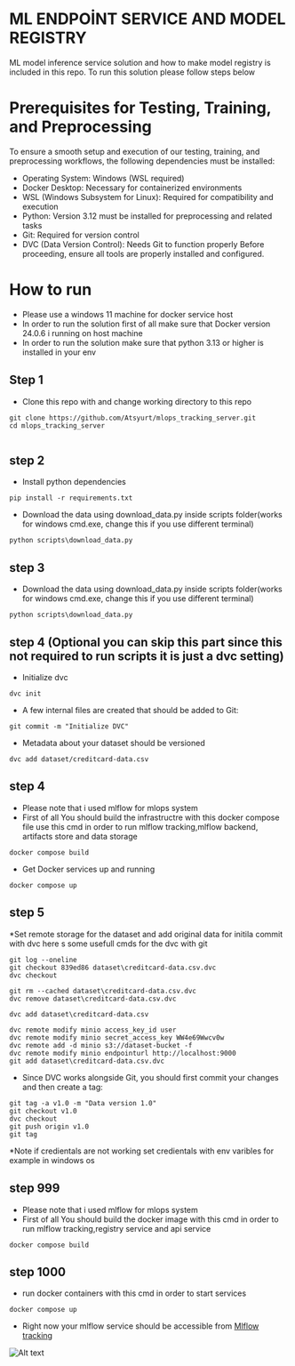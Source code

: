 # ML ENDPOİNT SERVICE AND MODEL REGISTRY

ML model inference service solution and how to make model registry is included in this repo. To run this solution please follow steps below

# Prerequisites for Testing, Training, and Preprocessing
To ensure a smooth setup and execution of our testing, training, and preprocessing workflows, the following dependencies must be installed:
- Operating System: Windows (WSL required)
- Docker Desktop: Necessary for containerized environments
- WSL (Windows Subsystem for Linux): Required for compatibility and execution
- Python: Version 3.12 must be installed for preprocessing and related tasks
- Git: Required for version control
- DVC (Data Version Control): Needs Git to function properly
Before proceeding, ensure all tools are properly installed and configured.
# How to run
* Please use a windows 11 machine for docker service host
* In order to run the solution first of all make sure that  Docker version 24.0.6 i running on host machine
* In order to run the solution  make sure that python 3.13 or higher is installed in your env
## Step 1 
* Clone this repo with and change working directory to this repo
```
git clone https://github.com/Atsyurt/mlops_tracking_server.git
cd mlops_tracking_server


```
## step 2
* Install python dependencies
```
pip install -r requirements.txt
```
* Download the data using download_data.py inside scripts folder(works for windows cmd.exe, change this if you use different terminal)
```
python scripts\download_data.py
```

## step 3

* Download the data using download_data.py inside scripts folder(works for windows cmd.exe, change this if you use different terminal)
```
python scripts\download_data.py
```

## step 4 (Optional you can skip this part since this not required to run scripts it is just a dvc setting)
* Initialize dvc
```
dvc init

```
* A few internal files are created that should be added to Git:
```
git commit -m "Initialize DVC"

```
* Metadata about your dataset should be versioned
```
dvc add dataset/creditcard-data.csv
```

## step 4
* Please note that i used mlflow for mlops system
* First of all You should build the infrastructre with this  docker compose file use this cmd in order to run mlflow tracking,mlflow backend, artifacts store and data storage
```
docker compose build
```
* Get Docker services up and running

```
docker compose up
```

## step 5
*Set remote storage for the dataset and add original data for initila commit with dvc here s some usefull cmds for the dvc with git
```
git log --oneline
git checkout 839ed86 dataset\creditcard-data.csv.dvc
dvc checkout

git rm --cached dataset\creditcard-data.csv.dvc
dvc remove dataset\creditcard-data.csv.dvc

dvc add dataset\creditcard-data.csv

dvc remote modify minio access_key_id user
dvc remote modify minio secret_access_key WW4e69Wwcv0w
dvc remote add -d minio s3://dataset-bucket -f
dvc remote modify minio endpointurl http://localhost:9000
git add dataset\creditcard-data.csv.dvc

```
* Since DVC works alongside Git, you should first commit your changes and then create a tag:
```
git tag -a v1.0 -m "Data version 1.0"
git checkout v1.0
dvc checkout
git push origin v1.0
git tag
```

*Note  if credientals are not working set credientals with env varibles for example in windows os
<!-- set AWS_ACCESS_KEY_ID=user
set AWS_SECRET_ACCESS_KEY=WW4e69Wwcv0w -->

## step 999
* Please note that i used mlflow for mlops system
* First of all You should build the docker image with this cmd in order to run mlflow tracking,registry service and api service
```
docker compose build
```
## step 1000
* run docker containers with this cmd  in order to start services
```
docker compose up

```
* Right now your mlflow service should be accessible from
[Mlflow tracking ](http://localhost:5000)

![Alt text](img/step2_mlflow_service.png)